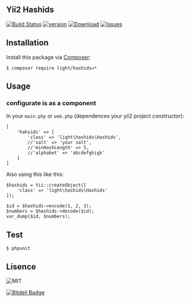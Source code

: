 Yii2 Hashids
------------
[![Build Status](https://img.shields.io/travis/lichunqiang/hashids.svg?style=flat-square)](http://travis-ci.org/lichunqiang/hashids)
[![version](https://img.shields.io/packagist/v/light/hashids.svg?style=flat-square)](https://packagist.org/packages/light/hashids)
[![Download](https://img.shields.io/packagist/dt/light/hashids.svg?style=flat-square)](https://packagist.org/packages/light/hashids)
[![Issues](https://img.shields.io/github/issues/lichunqiang/hashids.svg?style=flat-square)](https://github.com/lichunqiang/hashids/issues)


## Installation

Install this package via [Composer](https://getcomposer.org/):

```
$ composer require light/hashids=*
```

## Usage

### configurate is as a component

In your `main.php` or `web.php` (dependences your yii2 project constructor):

```
[
	'hahsids' => [
		'class' => 'light\hashids\Hashids',
		//'salt' => 'your salt',
		//'minHashLength' => 5,
		//'alphabet' => 'abcdefghigk'
	]
]
```

Also using this like this:

```
$hashids = Yii::createObject([
	'class' => 'light\hashids\Hashids'
]);

$id = $hashids->encode(1, 2, 3);
$numbers = $hashids->decode($id);
var_dump($id, $numbers);
```

## Test

```
$ phpunit
```

## Lisence

![MIT](https://img.shields.io/badge/license-MIT-blue.svg?style=flat-square)


[![Bitdeli Badge](https://d2weczhvl823v0.cloudfront.net/lichunqiang/hashids/trend.png)](https://bitdeli.com/free "Bitdeli Badge")

